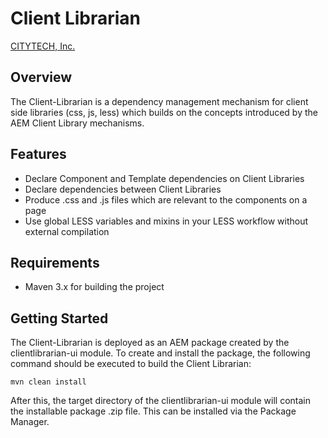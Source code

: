 # Client Librarian

[CITYTECH, Inc.](http://www.citytechinc.com)

## Overview

The Client-Librarian is a dependency management mechanism for client side libraries (css, js, less) which builds on the
concepts introduced by the AEM Client Library mechanisms.

## Features

* Declare Component and Template dependencies on Client Libraries
* Declare dependencies between Client Libraries
* Produce .css and .js files which are relevant to the components on a page
* Use global LESS variables and mixins in your LESS workflow without external compilation

## Requirements

* Maven 3.x for building the project

## Getting Started

The Client-Librarian is deployed as an AEM package created by the clientlibrarian-ui module.  To create and install
the package, the following command should be executed to build the Client Librarian:

```
mvn clean install
```

After this, the target directory of the clientlibrarian-ui module will contain the installable package .zip file.
This can be installed via the Package Manager.